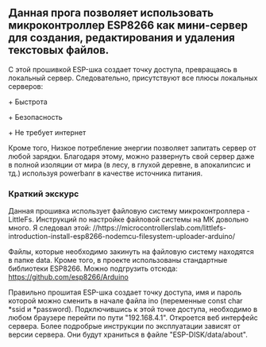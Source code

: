 <h2>Данная прога позволяет использовать микроконтроллер ESP8266 как мини-сервер для создания, редактирования и удаления текстовых файлов.</h2>
С этой прошивкой ESP-шка создает точку доступа, превращаясь в локальный сервер.
Следовательно, присутствуют все плюсы локальных серверов:<p>+ Быстрота</p><p>+ Безопасность</p><p>+ Не требует интернет</p>
Кроме того, Низкое потребление энергии позволяет запитать сервер от любой зарядки.
Благодаря этому, можно развернуть свой сервер даже в полной изоляции от мира (в лесу, в глухой деревне, в апокалипсис и тд.) используя powerbanr в качестве источника питания. 
<h3>Краткий экскурс</h3>
Данная прошивка использует файловую систему микроконтроллера - LittleFs.
Инструкций по настройке файловой системы на МК довольно много. Я следовал этой:
//https://microcontrollerslab.com/littlefs-introduction-install-esp8266-nodemcu-filesystem-uploader-arduino/ 

Файлы, которые необходимо закинуть на файловую систему находятся в папке data.
Кроме того, в проекте использованы стандартные библиотеки ESP8266. Можно подгрузить отсюда:
https://github.com/esp8266/Arduino

Правильно прошитая ESP-шка создает точку доступа, имя и пароль которой можно сменить в начале файла ino (переменные const char *ssid и *password). 
Подключившись к этой точке доступа, необходимо в любом браузере перейти по пути "192.168.4.1". 
Откроется веб интерфейс сервера. 
Более подробрые инструкции по эксплуатации зависят от версии сервера. 
Они будут храниться в файле "ESP-DISK/data/about". 
